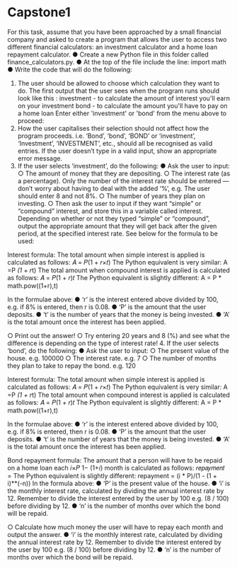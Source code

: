 # Capstone1

For this task, assume that you have been approached by a small financial company and asked to create a program that allows the user to access two different financial calculators: an investment calculator and a home loan repayment calculator.
● Create a new Python file in this folder called finance_calculators.py.
● At the top of the file include the line: import math
● Write the code that will do the following:
1. The user should be allowed to choose which calculation they want to do. The first output that the user sees when the program runs should look like this :
investment - to calculate the amount of interest you'll earn on your investment bond - to calculate the amount you'll have to pay on a home loan
Enter either 'investment' or 'bond' from the menu above to proceed:
2. How the user capitalises their selection should not affect how the program proceeds. i.e. ‘Bond’, ‘bond’, ‘BOND’ or ‘investment’, ‘Investment’, ‘INVESTMENT’, etc., should all be recognised as valid entries. If the user doesn’t type in a valid input, show an appropriate error message.
3. If the user selects ‘investment’, do the following:
● Ask the user to input:
○ The amount of money that they are depositing.
○ The interest rate (as a percentage). Only the number of the interest
rate should be entered — don’t worry about having to deal with the
added ‘%’, e.g. The user should enter 8 and not 8%.
○ The number of years they plan on investing.
○ Then ask the user to input if they want “simple” or “compound”
interest, and store this in a variable called interest. Depending on whether or not they typed “simple” or “compound”, output the appropriate amount that they will get back after the given period, at the specified interest rate. See below for the formula to be used:

Interest formula:
The total amount when simple interest is applied is calculated as follows: 𝐴 = 𝑃(1 + 𝑟×𝑡)
The Python equivalent is very similar: A =P *(1 + r*t)
The total amount when compound interest is applied is calculated as follows: 𝐴 = 𝑃(1 + 𝑟)𝑡
The Python equivalent is slightly different: A = P * math.pow((1+r),t)

In the formulae above:
● ‘r’ is the interest entered above divided by 100, e.g. if 8% is entered,
then r is 0.08.
● ‘P’ is the amount that the user deposits.
● ‘t’ is the number of years that the money is being invested.
● ‘A’ is the total amount once the interest has been applied.

○ Print out the answer!
○ Try entering 20 years and 8 (%) and see what the difference is
depending on the type of interest rate!
4. If the user selects ‘bond’, do the following: ● Ask the user to input:
○ The present value of the house. e.g. 100000
○ The interest rate. e.g. 7
○ The number of months they plan to take to repay the bond. e.g. 120

Interest formula:
The total amount when simple interest is applied is calculated as follows: 𝐴 = 𝑃(1 + 𝑟×𝑡)
The Python equivalent is very similar: A =P *(1 + r*t)
The total amount when compound interest is applied is calculated as follows: 𝐴 = 𝑃(1 + 𝑟)𝑡
The Python equivalent is slightly different: A = P * math.pow((1+r),t)

In the formulae above:
● ‘r’ is the interest entered above divided by 100, e.g. if 8% is entered,
then r is 0.08.
● ‘P’ is the amount that the user deposits.
● ‘t’ is the number of years that the money is being invested.
● ‘A’ is the total amount once the interest has been applied.
 
Bond repayment formula:
The amount that a person will have to be repaid on a home loan each
𝑖×𝑃 1− (1+𝑖)
 month is calculated as follows: 𝑟𝑒𝑝𝑎𝑦𝑚𝑒𝑛𝑡 =
The Python equivalent is slightly different:
repayment = (i * P)/(1 - (1 + i)**(-n))
In the formula above:
● ‘P’ is the present value of the house.
● ‘i’ is the monthly interest rate, calculated by dividing the annual interest rate by 12. Remember to divide the interest entered by the user by 100 e.g. (8 / 100) before dividing by 12.
● ‘n’ is the number of months over which the bond will be repaid.
 
○ Calculate how much money the user will have to repay each month and output the answer.
● ‘i’ is the monthly interest rate, calculated by dividing the annual interest rate by 12. Remember to divide the interest entered by the user by 100 e.g. (8 / 100) before dividing by 12.
● ‘n’ is the number of months over which the bond will be repaid.
